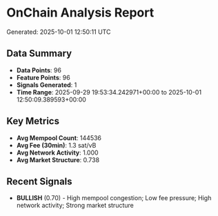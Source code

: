 # OnChain Analysis Report
Generated: 2025-10-01 12:50:11 UTC

## Data Summary
- **Data Points**: 96
- **Feature Points**: 96
- **Signals Generated**: 1
- **Time Range**: 2025-09-29 19:53:34.242971+00:00 to 2025-10-01 12:50:09.389593+00:00

## Key Metrics
- **Avg Mempool Count**: 144536
- **Avg Fee (30min)**: 1.3 sat/vB
- **Avg Network Activity**: 1.000
- **Avg Market Structure**: 0.738

## Recent Signals
- **BULLISH** (0.70) - High mempool congestion; Low fee pressure; High network activity; Strong market structure
